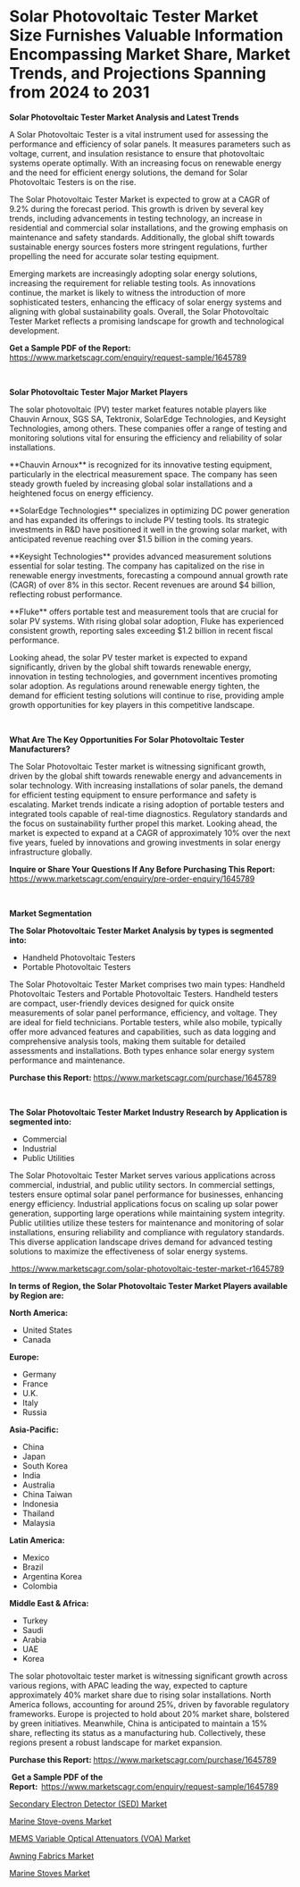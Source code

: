 <p><h1>Solar Photovoltaic Tester Market Size Furnishes Valuable Information Encompassing Market Share, Market Trends, and Projections Spanning from 2024 to 2031</h1></p><p><strong>Solar Photovoltaic Tester Market Analysis and Latest Trends</strong></p>
<p><p>A Solar Photovoltaic Tester is a vital instrument used for assessing the performance and efficiency of solar panels. It measures parameters such as voltage, current, and insulation resistance to ensure that photovoltaic systems operate optimally. With an increasing focus on renewable energy and the need for efficient energy solutions, the demand for Solar Photovoltaic Testers is on the rise.</p><p>The Solar Photovoltaic Tester Market is expected to grow at a CAGR of 9.2% during the forecast period. This growth is driven by several key trends, including advancements in testing technology, an increase in residential and commercial solar installations, and the growing emphasis on maintenance and safety standards. Additionally, the global shift towards sustainable energy sources fosters more stringent regulations, further propelling the need for accurate solar testing equipment.</p><p>Emerging markets are increasingly adopting solar energy solutions, increasing the requirement for reliable testing tools. As innovations continue, the market is likely to witness the introduction of more sophisticated testers, enhancing the efficacy of solar energy systems and aligning with global sustainability goals. Overall, the Solar Photovoltaic Tester Market reflects a promising landscape for growth and technological development.</p></p>
<p><strong>Get a Sample PDF of the Report:&nbsp;</strong> <a href="https://www.marketscagr.com/enquiry/request-sample/1645789?utm_campaign=1802&utm_medium=2&utm_source=Github&utm_content=ia&utm_term=27102024&utm_id=solar-photovoltaic-tester">https://www.marketscagr.com/enquiry/request-sample/1645789</a></p>
<p>&nbsp;</p>
<p><strong>Solar Photovoltaic Tester Major Market Players</strong></p>
<p><p>The solar photovoltaic (PV) tester market features notable players like Chauvin Arnoux, SGS SA, Tektronix, SolarEdge Technologies, and Keysight Technologies, among others. These companies offer a range of testing and monitoring solutions vital for ensuring the efficiency and reliability of solar installations.</p><p>**Chauvin Arnoux** is recognized for its innovative testing equipment, particularly in the electrical measurement space. The company has seen steady growth fueled by increasing global solar installations and a heightened focus on energy efficiency. </p><p>**SolarEdge Technologies** specializes in optimizing DC power generation and has expanded its offerings to include PV testing tools. Its strategic investments in R&D have positioned it well in the growing solar market, with anticipated revenue reaching over $1.5 billion in the coming years.</p><p>**Keysight Technologies** provides advanced measurement solutions essential for solar testing. The company has capitalized on the rise in renewable energy investments, forecasting a compound annual growth rate (CAGR) of over 8% in this sector. Recent revenues are around $4 billion, reflecting robust performance.</p><p>**Fluke** offers portable test and measurement tools that are crucial for solar PV systems. With rising global solar adoption, Fluke has experienced consistent growth, reporting sales exceeding $1.2 billion in recent fiscal performance.</p><p>Looking ahead, the solar PV tester market is expected to expand significantly, driven by the global shift towards renewable energy, innovation in testing technologies, and government incentives promoting solar adoption. As regulations around renewable energy tighten, the demand for efficient testing solutions will continue to rise, providing ample growth opportunities for key players in this competitive landscape.</p></p>
<p>&nbsp;</p>
<p><strong>What Are The Key Opportunities For Solar Photovoltaic Tester Manufacturers?</strong></p>
<p><p>The Solar Photovoltaic Tester market is witnessing significant growth, driven by the global shift towards renewable energy and advancements in solar technology. With increasing installations of solar panels, the demand for efficient testing equipment to ensure performance and safety is escalating. Market trends indicate a rising adoption of portable testers and integrated tools capable of real-time diagnostics. Regulatory standards and the focus on sustainability further propel this market. Looking ahead, the market is expected to expand at a CAGR of approximately 10% over the next five years, fueled by innovations and growing investments in solar energy infrastructure globally.</p></p>
<p><strong>Inquire or Share Your Questions If Any Before Purchasing This Report:</strong> <a href="https://www.marketscagr.com/enquiry/pre-order-enquiry/1645789?utm_campaign=1802&utm_medium=2&utm_source=Github&utm_content=ia&utm_term=27102024&utm_id=solar-photovoltaic-tester">https://www.marketscagr.com/enquiry/pre-order-enquiry/1645789</a></p>
<p>&nbsp;</p>
<p><strong>Market Segmentation</strong></p>
<p><strong>The Solar Photovoltaic Tester Market Analysis by types is segmented into:</strong></p>
<p><ul><li>Handheld Photovoltaic Testers</li><li>Portable Photovoltaic Testers</li></ul></p>
<p><p>The Solar Photovoltaic Tester Market comprises two main types: Handheld Photovoltaic Testers and Portable Photovoltaic Testers. Handheld testers are compact, user-friendly devices designed for quick onsite measurements of solar panel performance, efficiency, and voltage. They are ideal for field technicians. Portable testers, while also mobile, typically offer more advanced features and capabilities, such as data logging and comprehensive analysis tools, making them suitable for detailed assessments and installations. Both types enhance solar energy system performance and maintenance.</p></p>
<p><strong>Purchase this Report:&nbsp;</strong><a href="https://www.marketscagr.com/purchase/1645789?utm_campaign=1802&utm_medium=2&utm_source=Github&utm_content=ia&utm_term=27102024&utm_id=solar-photovoltaic-tester">https://www.marketscagr.com/purchase/1645789</a></p>
<p>&nbsp;</p>
<p><strong>The Solar Photovoltaic Tester Market Industry Research by Application is segmented into:</strong></p>
<p><ul><li>Commercial</li><li>Industrial</li><li>Public Utilities</li></ul></p>
<p><p>The Solar Photovoltaic Tester Market serves various applications across commercial, industrial, and public utility sectors. In commercial settings, testers ensure optimal solar panel performance for businesses, enhancing energy efficiency. Industrial applications focus on scaling up solar power generation, supporting large operations while maintaining system integrity. Public utilities utilize these testers for maintenance and monitoring of solar installations, ensuring reliability and compliance with regulatory standards. This diverse application landscape drives demand for advanced testing solutions to maximize the effectiveness of solar energy systems.</p></p>
<p><a href="https://www.marketscagr.com/solar-photovoltaic-tester-market-r1645789?utm_campaign=1802&utm_medium=2&utm_source=Github&utm_content=ia&utm_term=27102024&utm_id=solar-photovoltaic-tester">&nbsp;https://www.marketscagr.com/solar-photovoltaic-tester-market-r1645789</a></p>
<p><strong>In terms of Region, the Solar Photovoltaic Tester Market Players available by Region are:</strong></p>
<p>
    <p> <strong> North America: </strong>
        <ul>
            <li>United States</li>
            <li>Canada</li>
        </ul>
        </p> 
    <p> <strong> Europe: </strong>
        <ul>
            <li>Germany</li>
            <li>France</li>
            <li>U.K.</li>
            <li>Italy</li>
            <li>Russia</li>
        </ul>
        </p> 
    <p> <strong> Asia-Pacific: </strong>
        <ul>
            <li>China</li>
            <li>Japan</li>
            <li>South Korea</li>
            <li>India</li>
            <li>Australia</li>
            <li>China Taiwan</li>
            <li>Indonesia</li>
            <li>Thailand</li>
            <li>Malaysia</li>
        </ul>
        </p> 
    <p> <strong> Latin America: </strong>
        <ul>
            <li>Mexico</li>
            <li>Brazil</li>
            <li>Argentina Korea</li>
            <li>Colombia</li>
        </ul>
        </p> 
    <p> <strong> Middle East & Africa: </strong>
        <ul>
            <li>Turkey</li>
            <li>Saudi</li>
            <li>Arabia</li>
            <li>UAE</li>
            <li>Korea</li>
        </ul>
    </p>
    </p>
<p><p>The solar photovoltaic tester market is witnessing significant growth across various regions, with APAC leading the way, expected to capture approximately 40% market share due to rising solar installations. North America follows, accounting for around 25%, driven by favorable regulatory frameworks. Europe is projected to hold about 20% market share, bolstered by green initiatives. Meanwhile, China is anticipated to maintain a 15% share, reflecting its status as a manufacturing hub. Collectively, these regions present a robust landscape for market expansion.</p></p>
<p><strong>Purchase this Report: </strong><a href="https://www.marketscagr.com/purchase/1645789?utm_campaign=1802&utm_medium=2&utm_source=Github&utm_content=ia&utm_term=27102024&utm_id=solar-photovoltaic-tester">https://www.marketscagr.com/purchase/1645789</a></p>
<p>&nbsp;<strong>Get a Sample PDF of the Report:&nbsp;&nbsp;</strong><a href="https://www.marketscagr.com/enquiry/request-sample/1645789?utm_campaign=1802&utm_medium=2&utm_source=Github&utm_content=ia&utm_term=27102024&utm_id=solar-photovoltaic-tester">https://www.marketscagr.com/enquiry/request-sample/1645789</a></p>
<p><strong></strong></p>
<p><p><a href="https://github.com/WashimHussain441/Market-Research-Report-List-1/blob/main/secondary-electron-detector-sed-market.md?utm_campaign=1802&utm_medium=2&utm_source=Github&utm_content=ia&utm_term=27102024&utm_id=solar-photovoltaic-tester">Secondary Electron Detector (SED) Market</a></p><p><a href="https://www.linkedin.com/pulse/strategic-market-insights-global-marine-stove-ovens-2024-j46we?trk=public_post_embed_feed-article-content&utm_campaign=1802&utm_medium=2&utm_source=Github&utm_content=ia&utm_term=27102024&utm_id=solar-photovoltaic-tester">Marine Stove-ovens Market</a></p><p><a href="https://www.linkedin.com/pulse/emerging-trends-mems-variable-optical-attenuators-voa-market-o1oic?trk=public_post_embed_feed-article-content&utm_campaign=1802&utm_medium=2&utm_source=Github&utm_content=ia&utm_term=27102024&utm_id=solar-photovoltaic-tester">MEMS Variable Optical Attenuators (VOA) Market</a></p><p><a href="https://www.linkedin.com/pulse/evolution-awning-fabrics-market-key-shifts-from-2024-bzkjc?trk=public_post_embed_feed-article-content&utm_campaign=1802&utm_medium=2&utm_source=Github&utm_content=ia&utm_term=27102024&utm_id=solar-photovoltaic-tester">Awning Fabrics Market</a></p><p><a href="https://www.linkedin.com/pulse/insights-marine-stoves-market-size-which-expanding-139-5qvsc?trk=public_post_embed_feed-article-content&utm_campaign=1802&utm_medium=2&utm_source=Github&utm_content=ia&utm_term=27102024&utm_id=solar-photovoltaic-tester">Marine Stoves Market</a></p></p>